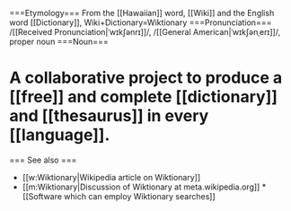 ===Etymology===
From the [[Hawaiian]] word, [[Wiki]] and the English word [[Dictionary]], Wiki+Dictionary=Wiktionary
===Pronunciation===
/[[Received Pronunciation|ˈwɪkʃənrɪ]]/, /[[General American|ˈwɪkʃənˌerɪ]]/, proper noun
===Noun===
# A collaborative project to produce a [[free]] and complete [[dictionary]] and [[thesaurus]] in every [[language]].



=== See also ===
* [[w:Wiktionary|Wikipedia article on Wiktionary]]
* [[m:Wiktionary|Discussion of Wiktionary at meta.wikipedia.org]]
*[[Software which can employ Wiktionary searches]]